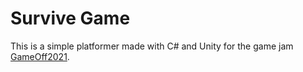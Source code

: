 # Survive Game

This is a simple platformer made with C# and Unity for the game jam [GameOff2021](https://itch.io/jam/game-off-2021).